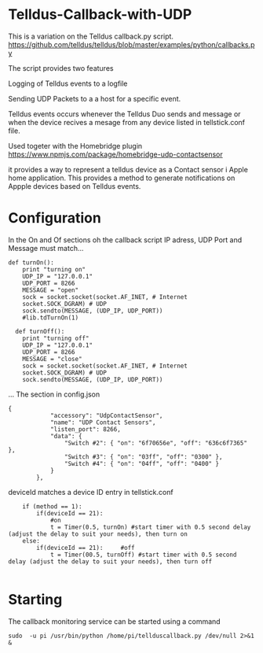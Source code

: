 # Telldus-Callback-with-UDP
This is a variation on the Telldus callback.py script. 
https://github.com/telldus/telldus/blob/master/examples/python/callbacks.py

The script provides two features

Logging of Telldus events to a logfile

Sending UDP Packets to a a host for a specific event.

Telldus events occurs whenever the Telldus Duo sends and message or when the device recives a mesage from any device listed in tellstick.conf file.


Used togeter with the Homebridge plugin
https://www.npmjs.com/package/homebridge-udp-contactsensor

it provides a way to represent a telldus device as a Contact sensor i Apple home application. 
This provides a method to generate notifications on Appple devices based on Telldus events.

# Configuration

In the On and Of sections oh the callback script IP adress, UDP Port and Message must match...
```
def turnOn():
	print "turning on"
	UDP_IP = "127.0.0.1"
	UDP_PORT = 8266
	MESSAGE = "open"	
	sock = socket.socket(socket.AF_INET, # Internet
    socket.SOCK_DGRAM) # UDP
	sock.sendto(MESSAGE, (UDP_IP, UDP_PORT))
	#lib.tdTurnOn(1)
  
  def turnOff():
	print "turning off"
	UDP_IP = "127.0.0.1"
	UDP_PORT = 8266
	MESSAGE = "close"	
	sock = socket.socket(socket.AF_INET, # Internet
    socket.SOCK_DGRAM) # UDP
	sock.sendto(MESSAGE, (UDP_IP, UDP_PORT))
```
  ... The section in config.json 
```
{
            "accessory": "UdpContactSensor",
            "name": "UDP Contact Sensors",
            "listen_port": 8266,
            "data": {
                "Switch #2": { "on": "6f70656e", "off": "636c6f7365" },
                "Switch #3": { "on": "03ff", "off": "0300" },
                "Switch #4": { "on": "04ff", "off": "0400" }
            }
        },
```
deviceId matches a device ID entry in tellstick.conf  
```
	if (method == 1):
		if(deviceId == 21):
			#on
			t = Timer(0.5, turnOn) #start timer with 0.5 second delay (adjust the delay to suit your needs), then turn on
	else:
		if(deviceId == 21):		#off
			t = Timer(00.5, turnOff) #start timer with 0.5 second delay (adjust the delay to suit your needs), then turn off
  
```
# Starting
The callback monitoring service can be started using a command
```
sudo  -u pi /usr/bin/python /home/pi/tellduscallback.py /dev/null 2>&1 &
```


